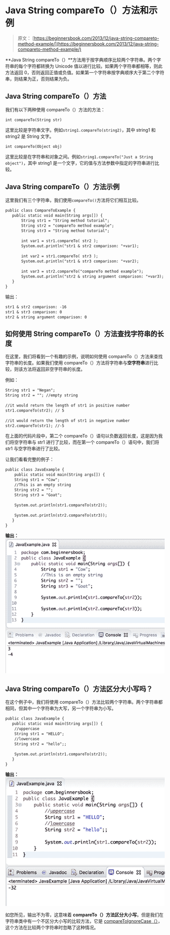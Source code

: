 # Java String compareTo（）方法和示例

> 原文： [https://beginnersbook.com/2013/12/java-string-compareto-method-example/](https://beginnersbook.com/2013/12/java-string-compareto-method-example/)

**Java String compareTo（）**方法用于按字典顺序比较两个字符串。两个字符串的每个字符都转换为 Unicode 值以进行比较。如果两个字符串都相等，则此方法返回 0，否则返回正值或负值。如果第一个字符串按字典顺序大于第二个字符串，则结果为正，否则结果为负。

## Java String compareTo（）方法

我们有以下两种使用 compareTo（）方法的方法：

```
int compareTo(String str)
```

这里比较是字符串文字。例如`string1.compareTo(string2)`，其中 string1 和 string2 是 String 文字。

```
int compareTo(Object obj)
```

这里比较是在字符串和对象之间。例如`string1.compareTo("Just a String object")`，其中 string1 是一个文字，它的值与方法参数中指定的字符串进行比较。

## Java String compareTo（）方法示例

这里我们有三个字符串，我们使用`compareTo()`方法将它们相互比较。

```
public class CompareToExample {
   public static void main(String args[]) {
       String str1 = "String method tutorial";
       String str2 = "compareTo method example";
       String str3 = "String method tutorial";

       int var1 = str1.compareTo( str2 );
       System.out.println("str1 & str2 comparison: "+var1);

       int var2 = str1.compareTo( str3 );
       System.out.println("str1 & str3 comparison: "+var2);

       int var3 = str2.compareTo("compareTo method example");
       System.out.println("str2 & string argument comparison: "+var3);
   }
}
```

输出：

```
str1 & str2 comparison: -16
str1 & str3 comparison: 0
str2 & string argument comparison: 0
```

## 如何使用 String compareTo（）方法查找字符串的长度

在这里，我们将看到一个有趣的示例，说明如何使用 compareTo（）方法来查找字符串的长度。如果我们使用 compareTo（）方法将字符串与**空字符串**进行比较，则该方法将返回非空字符串的长度。

例如：

```
String str1 = "Negan";  
String str2 = ""; //empty string

//it would return the length of str1 in positive number
str1.compareTo(str2); // 5

//it would return the length of str1 in negative number
str2.compareTo(str1); //-5

```

在上面的代码片段中，第二个 compareTo（）语句以负数返回长度，这是因为我们将空字符串与 str1 进行了比较，而在第一个 compareTo（）语句中，我们将 str1 与空字符串进行了比较。

让我们看看完整的例子：

```
public class JavaExample {
    public static void main(String args[]) {
	String str1 = "Cow"; 
	//This is an empty string
	String str2 = "";
	String str3 = "Goat";

	System.out.println(str1.compareTo(str2));

	System.out.println(str2.compareTo(str3));
   }
}
```

**输出：**
![Java String compareTo() method example](img/558a3c81f3249d27a90fb3b5e822936c.jpg)

## Java String compareTo（）方法区分大小写吗？

在这个例子中，我们将使用 compareTo（）方法比较两个字符串。两个字符串都相同，但其中一个字符串为大写，另一个字符串为小写。

```
public class JavaExample {
   public static void main(String args[]) {
	//uppercase
	String str1 = "HELLO"; 
	//lowercase
	String str2 = "hello";;

	System.out.println(str1.compareTo(str2));
   }
}
```

**输出：**
![Java String compareTo() case sensitive](img/ea1ff62d4b79e615892d1309101c160c.jpg)

如您所见，输出不为零，这意味着 **compareTo（）方法区分大小写**。但是我们在字符串类中有一个不区分大小写的比较方法，它是 [compareToIgnoreCase（）](https://beginnersbook.com/2013/12/java-string-comparetoignorecase-method-example/)，这个方法在比较两个字符串时忽略了这种情况。